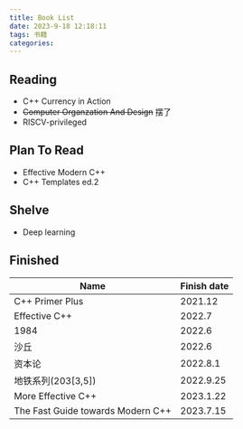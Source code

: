 ```yaml
---
title: Book List
date: 2023-9-18 12:18:11
tags: 书籍
categories:
---
```

## Reading

- C++ Currency in Action
- ~~Computer Organzation And Design~~ 摆了
- RISCV-privileged

## Plan To Read

- Effective Modern C++
- C++ Templates ed.2

## Shelve

- Deep learning

## Finished

| Name                   | Finish date |
| -                      | -           |
| C++ Primer Plus        | 2021.12     |
| Effective C++          | 2022.7      |
| 1984                   | 2022.6      |
| 沙丘                   | 2022.6      |
| 资本论                 | 2022.8.1    |
| 地铁系列(203[3,5])     | 2022.9.25   |
| More Effective C++     | 2023.1.22   |
| The Fast Guide towards Modern C++|2023.7.15|

